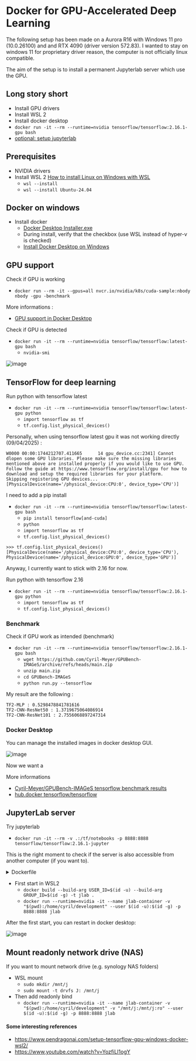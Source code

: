 # Docker for GPU-Accelerated Deep Learning

The following setup has been made on a Aurora R16 with Windows 11 pro (10.0.26100) and and RTX 4090 (driver version 572.83).
I wanted to stay on windows 11 for proprietary driver reason, the computer is not officially linux compatible.

The aim of the setup is to install a permanent Jupyterlab server which use the GPU.

## Long story short

* Install GPU drivers
* Install WSL 2
* Install docker desktop
* `docker run -it --rm --runtime=nvidia tensorflow/tensorflow:2.16.1-gpu bash`
* [optional: setup jupyterlab](#jupyterlab-server)

## Prerequisites

* NVIDIA drivers
* Install WSL 2 [How to install Linux on Windows with WSL](https://learn.microsoft.com/en-us/windows/wsl/install)
  * `wsl --install`
  * `wsl --install Ubuntu-24.04`

## Docker on windows

* Install docker
  * [Docker Desktop Installer.exe](https://desktop.docker.com/win/main/amd64/Docker%20Desktop%20Installer.exe)
  * During install, verify that the checkbox (use WSL instead of hyper-v is checked)
  * [Install Docker Desktop on Windows](https://docs.docker.com/desktop/setup/install/windows-install/)

## GPU support

Check if GPU is working
* `docker run --rm -it --gpus=all nvcr.io/nvidia/k8s/cuda-sample:nbody nbody -gpu -benchmark`

More informations :
* [GPU support in Docker Desktop](https://docs.docker.com/desktop/features/gpu/)

Check if GPU is detected
* `docker run -it --rm --runtime=nvidia tensorflow/tensorflow:latest-gpu bash`
  * `nvidia-smi`
 
![image](https://github.com/user-attachments/assets/b7621bdb-d991-493e-aea4-21570e1625de)

## TensorFlow for deep learning

Run python with tensorflow latest
* `docker run -it --rm --runtime=nvidia tensorflow/tensorflow:latest-gpu python`
  * `import tensorflow as tf`
  * `tf.config.list_physical_devices()`

Personally, when using tensorflow latest gpu it was not working directly (09/04/2025) :
```
W0000 00:00:1744212707.411665      14 gpu_device.cc:2341] Cannot dlopen some GPU libraries. Please make sure the missing libraries mentioned above are installed properly if you would like to use GPU. Follow the guide at https://www.tensorflow.org/install/gpu for how to download and setup the required libraries for your platform.
Skipping registering GPU devices...
[PhysicalDevice(name='/physical_device:CPU:0', device_type='CPU')]
```
I need to add a pip install
* `docker run -it --rm --runtime=nvidia tensorflow/tensorflow:latest-gpu bash`
  * `pip install tensorflow[and-cuda]`
  * `python`
  * `import tensorflow as tf`
  * `tf.config.list_physical_devices()`

```
>>> tf.config.list_physical_devices()
[PhysicalDevice(name='/physical_device:CPU:0', device_type='CPU'), PhysicalDevice(name='/physical_device:GPU:0', device_type='GPU')]
```

Anyway, I currently want to stick with 2.16 for now.

Run python with tensorflow 2.16
* `docker run -it --rm --runtime=nvidia tensorflow/tensorflow:2.16.1-gpu python`
  * `import tensorflow as tf`
  * `tf.config.list_physical_devices()`
 
### Benchmark

Check if GPU work as intended (benchmark)
* `docker run -it --rm --runtime=nvidia tensorflow/tensorflow:2.16.1-gpu bash`
  * `wget https://github.com/Cyril-Meyer/GPUBench-IMAGeS/archive/refs/heads/main.zip`
  * `unzip main.zip`
  * `cd GPUBench-IMAGeS`
  * `python run.py --tensorflow`

My result are the following : 
```
TF2-MLP : 0.5298478841781616
TF2-CNN-ResNet50 : 1.3719675064086914
TF2-CNN-ResNet101 : 2.7556068897247314
```

### Docker Desktop

You can manage the installed images in docker desktop GUI.

![image](https://github.com/user-attachments/assets/ddc3dda9-6ecf-4ade-9e12-d801e8616727)

Now we want a 

More informations
* [Cyril-Meyer/GPUBench-IMAGeS tensorflow benchmark results](https://github.com/Cyril-Meyer/GPUBench-IMAGeS/?tab=readme-ov-file#tensorflow)
* [hub.docker tensorflow/tensorflow](https://hub.docker.com/r/tensorflow/tensorflow/)

## JupyterLab server

Try jupyterlab
* `docker run -it --rm -v .:/tf/notebooks -p 8888:8888 tensorflow/tensorflow:2.16.1-jupyter`

This is the right moment to check if the server is also accessible from another computer (if you want to).

<details>
<summary>Dockerfile</summary>

```dockerfile
FROM tensorflow/tensorflow:2.16.1-gpu

ARG USER_ID
ARG GROUP_ID

RUN groupadd -r -g $GROUP_ID cyril && useradd -r -u $USER_ID -g cyril -m -d /home/cyril cyril
ENV SHELL=/bin/bash
RUN mkdir -p /home/cyril/development && chown -R cyril:cyril /home/cyril/development
WORKDIR /home/cyril/development

RUN apt update
RUN apt install git -y
RUN pip install --upgrade pip
RUN pip install jupyterlab==4.4.0

CMD ["jupyter", "lab", "--ip=0.0.0.0", "--port=8888", "--allow-root"]
```

</details>

* First start in WSL2
  * `docker build --build-arg USER_ID=$(id -u) --build-arg GROUP_ID=$(id -g) -t jlab .`
  * `docker run --runtime=nvidia -it --name jlab-container -v "$(pwd):/home/cyril/development" --user $(id -u):$(id -g) -p 8888:8888 jlab`

After the first start, you can restart in docker desktop:

![image](https://github.com/user-attachments/assets/4e566298-cb5f-46de-ab2f-c72d01059656)

## Mount readonly network drive (NAS)

If you want to mount network drive (e.g. synology NAS folders)
* WSL mount
  * `sudo mkdir /mnt/j`
  * `sudo mount -t drvfs J: /mnt/j`
* Then add readonly bind
  * `docker run --runtime=nvidia -it --name jlab-container -v "$(pwd):/home/cyril/development" -v "/mnt/j:/mnt/j:ro" --user $(id -u):$(id -g) -p 8888:8888 jlab`

#### Some interesting references

* https://www.pendragonai.com/setup-tensorflow-gpu-windows-docker-wsl2/
* https://www.youtube.com/watch?v=YozfiLI1ogY
